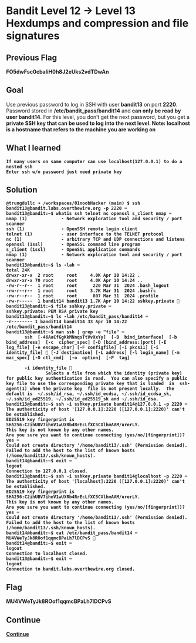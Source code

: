 # Bandit Level 12 → Level 13 Hexdumps and compression and file signatures

## Previous Flag
<b>FO5dwFsc0cbaIiH0h8J2eUks2vdTDwAn</b>

## Goal
Use previous password to log in SSH with user <b>bandit13</b> on port <b>2220</b>.  Password stored in <b>/etc/bandit_pass/bandit14</b> and <b>can only be read by user bandit14</b>. For this level, you don’t get the next password, but you get a <b>private SSH key that can be used to log into the next level<b>. Note: localhost is a hostname that refers to the machine you are working on

## What I learned
```
If many users on same computer can use localhost(127.0.0.1) to do a nested ssh
Enter ssh w/o password just need private key
```

## Solution
```
@trungdullc ➜ /workspaces/01noobHacker (main) $ ssh bandit13@bandit.labs.overthewire.org -p 2220 ⌨️
bandit13@bandit:~$ whatis ssh telnet nc openssl s_client nmap ⌨️
nmap (1)             - Network exploration tool and security / port scanner
ssh (1)              - OpenSSH remote login client
telnet (1)           - user interface to the TELNET protocol
nc (1)               - arbitrary TCP and UDP connections and listens
openssl (1ssl)       - OpenSSL command line program
s_client (1ssl)      - OpenSSL application commands
nmap (1)             - Network exploration tool and security / port scanner
bandit13@bandit:~$ ls -lah ⌨️
total 24K
drwxr-xr-x  2 root     root     4.0K Apr 10 14:22 .
drwxr-xr-x 70 root     root     4.0K Apr 10 14:24 ..
-rw-r--r--  1 root     root      220 Mar 31  2024 .bash_logout
-rw-r--r--  1 root     root     3.7K Mar 31  2024 .bashrc
-rw-r--r--  1 root     root      807 Mar 31  2024 .profile
-rw-r-----  1 bandit14 bandit13 1.7K Apr 10 14:22 sshkey.private 👀
bandit13@bandit:~$ file sshkey.private ⌨️ 
sshkey.private: PEM RSA private key
bandit13@bandit:~$ ls -lah /etc/bandit_pass/bandit14 ⌨️
-r-------- 1 bandit14 bandit14 33 Apr 10 14:22 /etc/bandit_pass/bandit14
bandit13@bandit:~$ man ssh | grep -e "file" ⌨️
       ssh  [-46AaCfGgKkMNnqsTtVvXxYy]  [-B  bind_interface]  [-b  bind_address]  [-c  cipher_spec] [-D [bind_address:]port] [-E log_file] [-e escape_char] [-F configfile] [-I pkcs11] [-i identity_file] 👀 [-J destination] [-L address] [-l login_name] [-m mac_spec] [-O ctl_cmd]  [-o  option]  [-P  tag]

       -i identity_file 👀
               Selects a file from which the identity (private key) for public key authentication is read.  You can also specify a public key file to use the corresponding private key that is loaded  in  ssh-agent(1) when the private key  file is not present locally.  The default is  ~/.ssh/id_rsa, ~/.ssh/id_ecdsa, ~/.ssh/id_ecdsa_sk, ~/.ssh/id_ed25519, ~/.ssh/id_ed25519_sk and ~/.ssh/id_dsa.
bandit13@bandit:~$ ssh -i sshkey.private bandit14@127.0.0.1 -p 2220 ⌨️
The authenticity of host '[127.0.0.1]:2220 ([127.0.0.1]:2220)' can't be established.
ED25519 key fingerprint is SHA256:C2ihUBV7ihnV1wUXRb4RrEcLfXC5CXlhmAAM/urerLY.
This key is not known by any other names.
Are you sure you want to continue connecting (yes/no/[fingerprint])? yes ⌨️
Could not create directory '/home/bandit13/.ssh' (Permission denied).
Failed to add the host to the list of known hosts (/home/bandit13/.ssh/known_hosts).
bandit14@bandit:~$ exit ⌨️
logout
Connection to 127.0.0.1 closed.
bandit13@bandit:~$ ssh -i sshkey.private bandit14@localhost -p 2220 ⌨️
The authenticity of host '[localhost]:2220 ([127.0.0.1]:2220)' can't be established.
ED25519 key fingerprint is SHA256:C2ihUBV7ihnV1wUXRb4RrEcLfXC5CXlhmAAM/urerLY.
This key is not known by any other names.
Are you sure you want to continue connecting (yes/no/[fingerprint])? yes ⌨️
Could not create directory '/home/bandit13/.ssh' (Permission denied).
Failed to add the host to the list of known hosts (/home/bandit13/.ssh/known_hosts).
bandit14@bandit:~$ cat /etc/bandit_pass/bandit14 ⌨️
MU4VWeTyJk8ROof1qqmcBPaLh7lDCPvS 🔐
bandit14@bandit:~$ exit ⌨️
logout
Connection to localhost closed.
bandit13@bandit:~$ exit ⌨️
logout
Connection to bandit.labs.overthewire.org closed.
```

## Flag
<b>MU4VWeTyJk8ROof1qqmcBPaLh7lDCPvS</b>

## Continue
[Continue](/overthewire/Bandit1314.md)